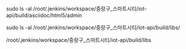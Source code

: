 sudo ls -al /root/.jenkins/workspace/중랑구_스마트시티/iot-api/build/asciidoc/html5/admin

sudo ls -al /root/.jenkins/workspace/중랑구_스마트시티/iot-api/build/libs/





/root/.jenkins/workspace/중랑구_스마트시티/iot-api/build/libs